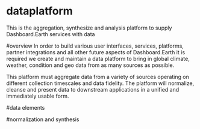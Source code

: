 # dataplatform
This is the aggregation, synthesize and analysis platform to supply Dashboard.Earth services with data

#overview
In order to build various user interfaces, services, platforms, partner integrations and all other future aspects of Dashboard.Earth it is required we create and maintain a data platform to bring in global climate, weather, condition and geo data from as many sources as possible.

This platform must aggregate data from a variety of sources operating on different collection timescales and data fidelity.  The platform will normalize, cleanse and present data to downstream applications in a unified and immediately usable form.

#data elements


#normalization and synthesis 
